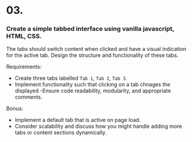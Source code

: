 # 03. 

### Create a simple tabbed interface using vanilla javascript, HTML, CSS.
The tabs should switch content when clicked and have a visual indication for the active tab.
Design the structure and functionality of these tabs.

Requirements:
- Create three tabs labelled `Tab 1`, `Tab 2`, `Tab 3`.
- Implement functionality such that clicking on a tab chnages the displayed
-Ensure code readability, modularity, and appropriate comments.

Bonus:
- Implement a default tab that is active on page load.
- Consider scalability and discuss how you might handle adding more tabs or content sections dynamically.
